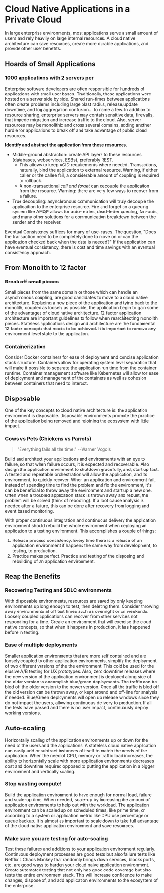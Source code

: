 
# Cloud Native Applications in a Private Cloud

In large enterprise environments, most applications serve a small amount of users and rely heavily on large internal resources. A cloud native architecture can save resources, create more durable applications, and provide other user benefits. 

## Hoards of Small Applications

### 1000 applications with 2 servers per
Enterprise software developers are often responsible for hundreds of applications with small user bases. Traditionally, these applications were hosted on a server side by side. Shared run-times between applications often create problems including large blast radius, release/update downtime, and log aggregation confusion... to name a few. In addition to resource sharing, enterprise servers may contain sensitive data, firewalls, that impede migration and increase traffic to the cloud. Also, server resources may be monolithic and cross several domains, adding another hurdle for applications to break off and take advantage of public cloud resources.

**Identify and abstract the application from these resources.**

* Middle-ground abstraction: create API layers to these resources (databases, webservices, ESBs), preferably REST. 
	* This allows to keep ACID requirements where needed. Transactions, naturally, bind the application to external resource. Warning, if either caller or the callee fail, a considerable amount of coupling is required to rollback.
    * A non-transactional *call and forget* can decouple the application from the resource. Warning: there are very few ways to recover from a failure.
* True decoupling: asynchronous communication will truly decouple the applicaition to the enterprise resource. Fire and forget on a queuing system like AMQP allows for auto-retries, dead-letter queuing, fan-outs, and many other solutions for a communication breakdown between the sender and the receiver.

Eventual Consistency suffices for many of use-cases. The question, "Does the transaction need to be completely done to move on or can the application checked back when the data is needed?" If the application can have eventual consistency, there is cost and time savings with an eventual consistency approach.

## From Monolith to 12 factor
### Break off small pieces
Small pieces from the same domain or those which can handle an asynchronous coupling, are good candidates to move to a cloud native architecture. Replacing a new piece of the application and tying back to the monolith, coupled as loosely as possible, the application begin to gain some of the advantages of cloud native architecture. 12 factor application architecture are important guidelines to follow when rearchitecting monolith pieces. Stateless applications design and architecture are the fundamental 12 factor concepts that needs to be achieved. It is important to remove any environment level state to the application.

### Containerization
Consider Docker containers for ease of deployment and concise application stack structure. Containers allow for operating system level separation that will make it possible to separate the application run time from the container runtime. Container management software like Kubernetes will allow for ease of deployment and management of the containers as well as cohesion between containers that need to interact.

## Disposable
One of the key concepts to cloud native architecture is: the application environment is disposable. Disposable environments promote the practice of the application being removed and rejoining the ecosystem with little impact. 
### Cows vs Pets (Chickens vs Parrots)
> "Everything fails all the time." --Warner Vogols

Build and architect your applications and environments with an eye to failure, so that when failure occurs, it is expected and recoverable. Also design the application envirnment to shutdown gracefully, and, start up fast. A tested and repeatable orchestration will allow the application, and its environment, to quickly recover. When an application and environment fail, instead of spending time to find the problem and fix the environment, it's can be beneficial to throw away the environment and start up a new one. Often when a troubled application stack is thrown away and rebuilt, the problem will be solved (think of rebooting). If a root cause analysis is needed after a failure, this can be done after recovery from logging and event based monitoring.

With proper continuous integration and continuous delivery the application environment should rebuild the whole environment when deploying an application to a testing environment. This accomplishes a couple of things:

1. Release process consistency. Every time there is a release of an application environment if happens the same way from development, to testing, to production.
2. Practice makes perfect. Practice and testing of the disposing and rebuilding of an application environment.

## Reap the Benefits
### Recovering Testing and SDLC environments
With disposable environments, resources are saved by only keeping environments up long enough to test, then deleting them. Consider throwing away environments at off test times such as overnight or on weekends. Loosely coupled applications can recover from other services not responding for a time. Create an environment that will exercise the cloud native concepts, so that when it happens in production, it has happened before in testing. 

### Ease of multiple deployments
Smaller application environments that are more self contained and are loosely coupled to other application environments, simplify the deployment of two different versions of the the environment. This cold be used for the elusive A/B testing for UX prototypes.
Also, zero downtime releases where the new version of the application environment is deployed along side of the older version to accomplish blue/green deployments. The traffic can be bled off the older version to the newer version. Once all the traffic is bled off the old version can be thrown away, or kept around and off-line for analysis if needed. Blue/Green deployments will open up release windows since they do not impact the users, allowing continuous delivery to production. If all the tests have passed and there is no user impact, continuously deploy working versions.

## Auto-scaling
Horizontally scaling of the application environments up or down for the need of the users and the applications. A stateless cloud native application can easily add or subtract instances of itself to match the needs of the application. When the need of CPU, memory or traffic load increases, the ability to horizontally scale with more application environments decreases cost and downtime required opposed to putting the application in a bigger environment and vertically scaling.

### Stop wasting compute!
Build the application environment to have enough for normal load, failure and scale-up time. When needed, scale-up by increasing the amount of application environments to help out with the workload. The application environment can be scaled up on scheduled times, like prime time, or according to a system or application metric like CPU use percentage or queue backup. It is almost as important to scale down to take full advantage of the cloud native application environment and save resources.

### Make sure you are testing for auto-scaling
Test these failures and additions to your application environment regularly. Continuous deployment processes are good tests but also failure tests like Netflix's Chaos Monkey that randomly brings down services, blocks ports, etc. are good ways to harden your cloud naive application environment. Create automated testing that not only has good code coverage but also tests the entire environment stack. This will increase confidence to make changes, dispose of, and add application environments to the ecosystem of the enterprise. 

